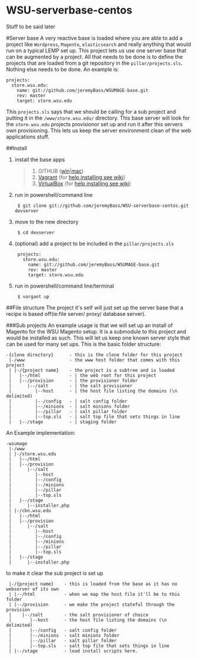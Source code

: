 WSU-serverbase-centos
=====================
Stuff to be said later




#Server base
A very reactive base is loaded where you are able to add a project like `Wordpress`, `Magento`, `elasticsearch` and really anything that would run on a typical LEMP set up.  This project lets us use one server base that can be augmented by a project.  All that needs to be done is to define the projects that are loaded from a git repository in the `pillar/projects.sls`.   Nothing else needs to be done.  An example is:

    projects:
      store.wsu.edu:
        name: git://github.com/jeremyBass/WSUMAGE-base.git
        rev: master
        target: store.wsu.edu
        
This `projects.sls` says that we should be calling for a sub project and putting it in the `/www/store.wsu.edu/` directory.  This base server will look for the `store.wsu.edu` projects provisionor set up and run it after this servers own provisioning.  This lets us keep the server environment clean of the web applications stuff.  


##Install

1. install the base apps
    
    > 1. GITHUB ([win](http://windows.github.com/)|[mac](http://mac.github.com/)) 
    > 1. [Vagrant](http://www.vagrantup.com/) (for [help installing see wiki](https://github.com/washingtonstateuniversity/WSUMAGE-vagrant/wiki/Installing-Vagrant))
    > 1. [VirtualBox](https://www.virtualbox.org/) (for [help installing see wiki](https://github.com/washingtonstateuniversity/WSUMAGE-vagrant/wiki/Installing-Vagrant))
    
1. run in powershell/command line 
        
        $ git clone git://github.com/jeremyBass/WSU-serverbase-centos.git devserver

1. move to the new directory 
        
        $ cd devserver

1. (optional) add a project to be included in the `pillar/projects.sls`

        projects:
          store.wsu.edu:
            name: git://github.com/jeremyBass/WSUMAGE-base.git
            rev: master
            target: store.wsu.edu

1. run in powershell/command line/terminal 
        
        $ vargant up


##File structure
The project it's self will just set up the server base that a recipe is based off(ie:file server/ proxy/ database server).


###Sub projects
An example usage is that we will set up an install of Magento for the WSU Magento setup.  It is a submodule to this project and would be installed as such.  This will let us keep one known server style that can be used for many set ups.  This is the basic folder structure:

    -{clone directory}      - this is the clone folder for this project
     |-/www                 - the www host folder that comes with this project
     | |-/{project name}    - the project is a subtree and is loaded
     |   |--/html           - | the web root for this project
     |   |--/provision      - | the provisioner folder
     |      |--/salt        - | the salt provisioner
     |         |--host      - | the host file listing the domains (\n delimited)
     |         |--/config   - | salt config folder
     |         |--/minions  - | salt minions folder
     |         |--/pillar   - | salt pillar folder
     |         |--top.sls   - | salt top file that sets things in line
     |   |--/stage          - | staging folder

An Example implementation:

    -wsumage
     |-/www
     | |-/store.wsu.edu
     |   |--/html
     |   |--/provision
     |      |--/salt
     |         |--host
     |         |--/config
     |         |--/minions
     |         |--/pillar
     |         |--top.sls
     |   |--/stage
     |      |--installer.php
     | |-/cbn.wsu.edu
     |   |--/html
     |   |--/provision
     |      |--/salt
     |         |--host
     |         |--/config
     |         |--/minions
     |         |--/pillar
     |         |--top.sls
     |   |--/stage
     |      |--installer.php
     
to make it clear the sub project is set up 

     |-/{project name}    - this is loaded from the base as it has no webserver of its own
     | |--/html           - when we map the host file it'll be to this folder
     | |--/provision      - we make the project stateful through the provision
     |    |--/salt        - the salt provisioner of choice
     |       |--host      - the host file listing the domains (\n delimited)
     |       |--/config   - salt config folder
     |       |--/minions  - salt minions folder
     |       |--/pillar   - salt pillar folder
     |       |--top.sls   - salt top file that sets things in line
     | |--/stage          - load install scripts here.